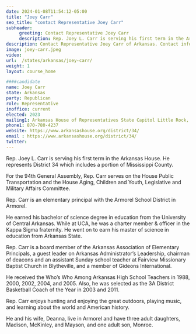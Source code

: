 ```yaml
---
date: 2024-01-08T11:54:12-05:00
title: "Joey Carr"
seo_title: "contact Representative Joey Carr"
subheader:
     greeting: Contact Representative Joey Carr
     description: Rep. Joey L. Carr is serving his first term in the Arkansas House. He represents District 34 which includes a portion of Mississippi County. For the 94th General Assembly, Rep. Carr serves on the House Public Transportation and the House Aging, Children and Youth, Legislative and Military Affairs Committee.
description: Contact Representative Joey Carr of Arkansas. Contact information for Joey Carr includes email address, phone number, and mailing address.
image: joey-carr.jpeg
video:
url:  /states/arkansas/joey-carr/
weight: 1
layout: course_home

####candidate
name: Joey Carr
state: Arkansas
party: Republican
role: Representative
inoffice: current
elected: 2023
mailing1: Arkansas House of Representatives State Capitol Little Rock, AR 72201
phone1: 870-780-4237
website: https://www.arkansashouse.org/district/34/
email : https://www.arkansashouse.org/district/34/
twitter:
---
```


Rep. Joey L. Carr is serving his first term in the Arkansas House. He represents District 34 which includes a portion of Mississippi County.

For the 94th General Assembly, Rep. Carr serves on the House Public Transportation and the House Aging, Children and Youth, Legislative and Military Affairs Committee.

Rep. Carr is an elementary principal with the Armorel School District in Armorel.

He earned his bachelor of science degree in education from the University of Central Arkansas. While at UCA, he was a charter member & officer in the Kappa Sigma fraternity. He went on to earn his master of science in education from Arkansas State.

Rep. Carr is a board member of the Arkansas Association of Elementary Principals, a guest leader on Arkansas Administrator’s Leadership, chairman of deacons and an assistant Sunday school teacher at Fairview Missionary Baptist Church in Blytheville, and a member of Gideons International.

He received the Who’s Who Among Arkansas High School Teachers in 1988, 2000, 2002, 2004, and 2005. Also, he was selected as the 3A District Basketball Coach of the Year in 2003 and 2011.

Rep. Carr enjoys hunting and enjoying the great outdoors, playing music, and learning about the world and American history.

He and his wife, Deanna, live in Armorel and have three adult daughters, Madison, McKinley, and Mayson, and one adult son, Monroe.
